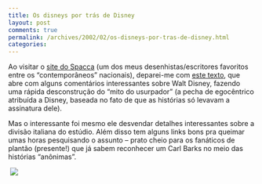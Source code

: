 ```yaml
---
title: Os disneys por trás de Disney
layout: post
comments: true
permalink: /archives/2002/02/os-disneys-por-tras-de-disney.html
categories:
---
```

Ao visitar o [site do Spacca][1] (um dos meus desenhistas/escritores favoritos entre os &#8220;contemporâneos&#8221; nacionais), deparei-me com <a href=http://www.spaccatutto.com.br/mestres/mickey.htm >este texto</a>, que abre com alguns comentários interessantes sobre Walt Disney, fazendo uma rápida desconstrução do &#8220;mito do usurpador&#8221; (a pecha de egocêntrico atribuída a Disney, baseada no fato de que as histórias só levavam a assinatura dele).

Mas o interessante foi mesmo ele desvendar detalhes interessantes sobre a divisão italiana do estúdio. Além disso tem alguns links bons pra queimar umas horas pesquisando o assunto &#8211; prato cheio para os fanáticos de plantão (presente!) que já sabem reconhecer um Carl Barks no meio das histórias &#8220;anônimas&#8221;.<table class=mensagem width=100% border=0 cellpadding=0 cellspacing=4 width-93>

<img src="//chester.me/img/blig/bone1y.gif" hspace=4 align=left border=0></p>

 [1]: http://www.spaccatutto.com.br
